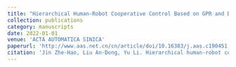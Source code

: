 ```yaml
---
title: "Hierarchical Human-Robot Cooperative Control Based on GPR and DRL"
collection: publications
category: manuscripts
date: 2022-01-01
venue: 'ACTA AUTOMATICA SINICA'
paperurl: 'http://www.aas.net.cn/cn/article/doi/10.16383/j.aas.c190451'
citation: 'Jin Zhe-Hao, Liu An-Dong, Yu Li. Hierarchical human-robot cooperative control based on GPR and deep reinforcement learning. Acta Automatica Sinica, 2022, 48(9): 2352−2360.'
---
```

